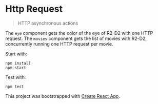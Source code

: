 # Http Request
> HTTP asynchronous actions

The `eye` component gets the color of the eye of R2-D2 with one HTTP request. The `movies` component gets the list of movies with R2-D2, concurrently running one HTTP request per movie.

Start with:
```
npm install
npm start
```

Test with:
```
npm test
```

This project was bootstrapped with [Create React App](https://github.com/facebookincubator/create-react-app).
